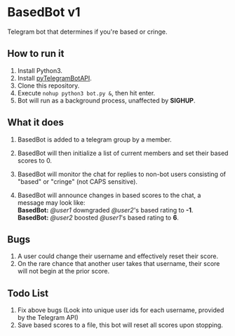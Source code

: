 # BasedBot v1
Telegram bot that determines if you're based or cringe.

## How to run it
1. Install Python3.
2. Install [pyTelegramBotAPI](https://github.com/eternnoir/pyTelegramBotAPI).
3. Clone this repository.
4. Execute `nohup python3 bot.py &`, then hit enter.
5. Bot will run as a background process, unaffected by **SIGHUP**.

## What it does
1. BasedBot is added to a telegram group by a member.

2. BasedBot will then initialize a list of current members and set their based scores to 0.

3. BasedBot will monitor the chat for replies to non-bot users consisting of "based" or "cringe" (not CAPS sensitive).

4. BasedBot will announce changes in based scores to the chat, a message may look like:<br/>
  **BasedBot:** *@user1* downgraded *@user2*'s based rating to **-1**.<br/>
  **BasedBot:** *@user2* boosted *@user1*'s based rating to **6**.

## Bugs
1. A user could change their username and effectively reset their score.
2. On the rare chance that another user takes that username, their score will not begin at the prior score.

## Todo List
1. Fix above bugs (Look into unique user ids for each username, provided by the Telegram API)
2. Save based scores to a file, this bot will reset all scores upon stopping.
